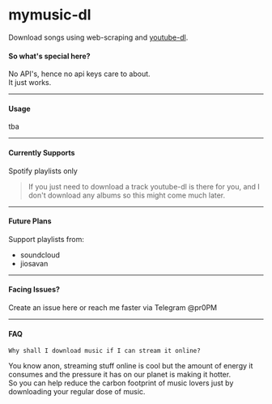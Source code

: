 # mymusic-dl

Download songs using web-scraping and [youtube-dl](https://github.com/ytdl-org/youtube-dl/).

#### So what's special here?
No API's, hence no api keys care to about.<br>
It just works.

---
#### Usage
tba


---
#### Currently Supports
Spotify playlists only

>If you just need to download a track youtube-dl is there for you, and I don't download any albums so this might come much later.

---
#### Future Plans
Support playlists from:
- soundcloud
- jiosavan

---
#### Facing Issues?
Create an issue here or reach me faster via Telegram @pr0PM

---
#### FAQ

```Why shall I download music if I can stream it online?```

You know anon, streaming stuff online is cool but the amount of energy it consumes and the pressure it has on our planet is making it hotter.<br>
So you can help reduce the carbon footprint of music lovers just by downloading your regular dose of music.
